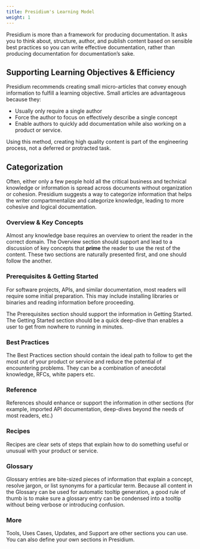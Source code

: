 ```yaml
---
title: Presidium's Learning Model
weight: 1
---
```


Presidium is more than a framework for producing documentation. It asks you to think about, structure, author, and
publish content based on sensible best practices so you can write effective documentation, rather than producing 
documentation for documentation’s sake.

## Supporting Learning Objectives & Efficiency

Presidium recommends creating small micro-articles that convey enough information to fulfill a learning objective. 
Small articles are advantageous because they:

- Usually only require a single author
- Force the author to focus on effectively describe a single concept
- Enable authors to quickly add documentation while also working on a product or service.

Using this method, creating high quality content is part of the engineering process, not a deferred or protracted task.

## Categorization

Often, either only a few people hold all the critical business and technical knowledge or information is spread across 
documents without organization or cohesion. Presidium suggests a way to categorize information that helps the writer 
compartmentalize and categorize knowledge, leading to more cohesive and logical documentation.

### Overview & Key Concepts

Almost any knowledge base requires an overview to orient the reader in the correct domain. The Overview section should 
support and lead to a discussion of key concepts that **prime** the reader to use the rest of the content. 
These two sections are naturally presented first, and one should follow the another.

### Prerequisites & Getting Started

For software projects, APIs, and similar documentation, most readers will require some initial preparation. 
This may include installing libraries or binaries and reading information before proceeding.

The Prerequisites section should support the information in Getting Started. The Getting Started section should be a 
quick deep-dive than enables a user to get from nowhere to running in minutes.

### Best Practices

The Best Practices section should contain the ideal path to follow to get the most out of your product or service and 
reduce the potential of encountering problems. They can be a combination of anecdotal knowledge, RFCs, white papers etc.

### Reference

References should enhance or support the information in other sections (for example, imported API documentation, 
deep-dives beyond the needs of most readers, etc.)

### Recipes

Recipes are clear sets of steps that explain how to do something useful or unusual with your product or service.

### Glossary

Glossary entries are bite-sized pieces of information that explain a concept, resolve jargon, or list synonyms for a 
particular term. Because all content in the Glossary can be used for automatic tooltip generation, a good rule of thumb 
is to make sure a glossary entry can be condensed into a tooltip without being verbose or introducing confusion.

### More

Tools, Uses Cases, Updates, and Support are other sections you can use. You can also define your own sections in Presidium.

